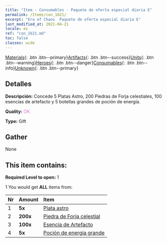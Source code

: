 ```yaml
---
title: "Item - Consumables - Paquete de oferta especial diaria E"
permalink: /Items/con_1621/
excerpt: "Era of Chaos  Paquete de oferta especial diaria E"
last_modified_at: 2021-04-21
locale: es
ref: "con_1621.md"
toc: false
classes: wide
---
```

 [Materials](/es/Items/){: .btn .btn--primary}[Artifacts](/es/Items/Artifacts/){: .btn .btn--success}[Units](/es/Items/Units/){: .btn .btn--warning}[Heroes](/es/Items/Heroes/){: .btn .btn--danger}[Consumables](/es/Items/Consumables/){: .btn .btn--info}[Unknown](/es/Items/Unknown/){: .btn .btn--primary}

## Detalles
 **Descripción:** Concede 5 Platas Astro, 200 Piedras de Forja celestiales, 100 esencias de artefacto y 5 botellas grandes de poción de energía.

 **Quality:** <span style="color: #DA70D6">OK</span>

 **Type:** Gift

## Gather

  None

## This item contains:

 **Required Level to open:** 1

 1 You would get **ALL** items  from:

  | Nr | Amount |     Item    |
  |:---|:-------|:------------|
  | 1 |  **5x** | [Plata astro](/es/Items/con_969/) |  | 
  | 2 |  **200x** | [Piedra de Forja celestial](/es/Items/art_188/) |  | 
  | 3 |  **100x** | [Esencia de Artefacto](/es/Items/con_905/) |  | 
  | 4 |  **5x** | [Poción de energía grande](/es/Items/con_706/) |  | 
